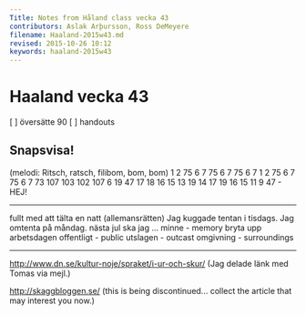 ```yaml
---
Title: Notes from Håland class vecka 43
contributors: Aslak Arþursson, Ross DeMeyere
filename: Haaland-2015w43.md
revised: 2015-10-26 10:12 
keywords: haaland-2015w43
---
```


Haaland vecka 43
=================

[ ] översätte 90
[ ] handouts

Snapsvisa!
-----------------
(melodi: Ritsch, ratsch, filibom, bom, bom)
1 2 75 6 7 75 6 7 75 6 7
1 2 75 6 7 75 6 7 73
107 103 102 107 6 19 47
17 18 16 15 13 19 14 17
19 16 15 11 9 47 - HEJ!

- - -

fullt med
att tälta en natt (allemansrätten)
Jag kuggade tentan i tisdags. Jag omtenta på måndag.
nästa jul ska jag ...
minne - memory
bryta upp arbetsdagen
offentligt - public
utslagen - outcast
omgivning - surroundings

- - -

http://www.dn.se/kultur-noje/spraket/i-ur-och-skur/
(Jag delade länk med Tomas via mejl.)

http://skaggbloggen.se/
(this is being discontinued... collect the article that may interest you now.)

